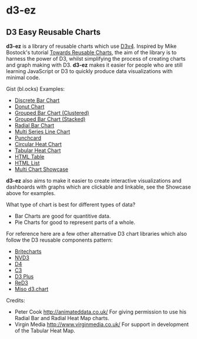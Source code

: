 # d3-ez 
## D3 Easy Reusable Charts

**d3-ez** is a library of reusable charts which use [D3v4](http://www.d3js.org/). Inspired by Mike Bostock's tutorial [Towards Reusable Charts](http://bost.ocks.org/mike/chart/), the aim of the library is to harness the power of D3, whilst simplifying the process of creating charts and graph making with D3. **d3-ez** makes it easier for people who are still learning JavaScript or D3 to quickly produce data visualizations with minimal code.

Gist (bl.ocks) Examples:
* [Discrete Bar Chart](http://bl.ocks.org/jamesleesaunders/8ba1fb5657d6bc7286be)
* [Donut Chart](http://bl.ocks.org/jamesleesaunders/8a1b06f3a93f748bb902)
* [Grouped Bar Chart (Clustered)](http://bl.ocks.org/jamesleesaunders/0d4cf768065e8e7e9bfb)
* [Grouped Bar Chart (Stacked)](http://bl.ocks.org/jamesleesaunders/ac5b6134ad7144e8327d)
* [Radial Bar Chart](http://bl.ocks.org/jamesleesaunders/36ccc5e130948c098209)
* [Multi Series Line Chart](http://bl.ocks.org/jamesleesaunders/0f25b04b9b9080b67714)
* [Punchcard](http://bl.ocks.org/jamesleesaunders/0215cd9bc81e32fb0c9f)
* [Circular Heat Chart](http://bl.ocks.org/jamesleesaunders/0cbfa9ab9bdce220113f)
* [Tabular Heat Chart](https://bl.ocks.org/jamesleesaunders/b1c57dc590c78aba5eaae9135e01be0a)
* [HTML Table](http://bl.ocks.org/jamesleesaunders/cc4439445d228fc06358)
* [HTML List](http://bl.ocks.org/jamesleesaunders/9f73d0878f3ab9d8c958)
* [Multi Chart Showcase](http://bl.ocks.org/jamesleesaunders/1b42123c808ecea748be)

**d3-ez** also aims to make it easier to create interactive visualizations and dashboards with graphs which are clickable and linkable, see the Showcase above for examples.

What type of chart is best for different types of data?
* Bar Charts are good for quantitive data.
* Pie Charts for good to represent parts of a whole.

For reference here are a few other alternative D3 chart libraries which also follow the D3 reusable components pattern:
* [Britecharts](http://eventbrite.github.io/britecharts/)
* [NVD3](http://nvd3.org)
* [D4](http://visible.io/index.html)
* [C3](http://c3js.org)
* [D3 Plus](http://d3plus.org)
* [ReD3](https://github.com/bugzin/reD3)
* [Miso d3.chart](http://misoproject.com/d3-chart/)

Credits:
* Peter Cook http://animateddata.co.uk/ For giving permission to use his Radial Bar and Radial Heat Map charts.
* Virgin Media http://www.virginmedia.co.uk/ For support in development of the Tabular Heat Map.

